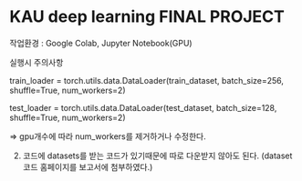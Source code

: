 # KAU deep learning FINAL PROJECT

  
작업환경 : Google Colab, Jupyter Notebook(GPU)

실행시 주의사항

train_loader = torch.utils.data.DataLoader(train_dataset, batch_size=256, shuffle=True, num_workers=2)

test_loader = torch.utils.data.DataLoader(test_dataset, batch_size=128, shuffle=True, num_workers=2)

=> gpu개수에 따라 num_workers를 제거하거나 수정한다.

2. 코드에 datasets를 받는 코드가 있기때문에 따로 다운받지 않아도 된다. (dataset코드 홈페이지를 보고서에 첨부하였다.)
